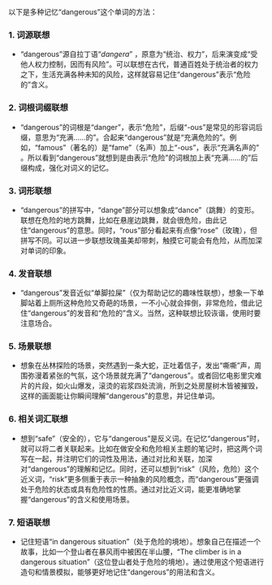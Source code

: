以下是多种记忆“dangerous”这个单词的方法：

### 1. 词源联想
 - “dangerous”源自拉丁语“*dangera*” ，原意为“统治、权力”，后来演变成“受他人权力控制，因而有风险”。可以联想在古代，普通百姓处于统治者的权力之下，生活充满各种未知的风险，这样就容易记住“dangerous”表示“危险的”含义。

### 2. 词根词缀联想
 - “dangerous”的词根是“danger”，表示“危险”，后缀“-ous”是常见的形容词后缀，意思为“充满……的”。合起来“dangerous”就是“充满危险的”。例如，“famous”（著名的）是“fame”（名声）加上“-ous”，表示“充满名声的” 。所以看到“dangerous”就想到是由表示“危险”的词根加上表“充满……的”后缀构成，强化对词义的记忆。

### 3. 词形联想
 - “dangerous”的拼写中，“dange”部分可以想象成“dance”（跳舞）的变形。联想在危险的地方跳舞，比如在悬崖边跳舞，就会很危险，由此记住“dangerous”的意思。同时，“rous”部分看起来有点像“rose”（玫瑰），但拼写不同。可以进一步联想玫瑰虽美却带刺，触摸它可能会有危险，从而加深对单词的印象。

### 4. 发音联想
 - “dangerous”发音近似“单脚拉屎”（仅为帮助记忆的趣味性联想），想象一下单脚站着上厕所这种危险又奇葩的场景，一不小心就会摔倒，非常危险，借此记住“dangerous”的发音和“危险的”含义。当然，这种联想比较诙谐，使用时要注意场合。

### 5. 场景联想
 - 想象在丛林探险的场景，突然遇到一条大蛇，正吐着信子，发出“嘶嘶”声，周围弥漫着紧张的气氛，这个场景就充满了“dangerous”。或者回忆电影里灾难片的片段，如火山爆发，滚烫的岩浆四处流淌，所到之处房屋树木皆被摧毁，这样的画面能让你瞬间理解“dangerous”的意思，并记住单词。

### 6. 相关词汇联想
 - 想到“safe”（安全的），它与“dangerous”是反义词。在记忆“dangerous”时，就可以将二者关联起来。比如在做安全和危险相关主题的笔记时，把这两个词写在一起，并注明它们的词性及用法，通过对比和关联，加深对“dangerous”的理解和记忆。同时，还可以想到“risk”（风险，危险）这个近义词，“risk”更多侧重于表示一种抽象的风险概念，而“dangerous”更强调处于危险的状态或具有危险性的性质。通过对比近义词，能更准确地掌握“dangerous”的含义和使用场景。

### 7. 短语联想
 - 记住短语“in dangerous situation”（处于危险的境地）。想象自己在描述一个故事，比如一个登山者在暴风雨中被困在半山腰，“The climber is in a dangerous situation”（这位登山者处于危险的境地）。通过使用这个短语进行造句和情景模拟，能够更好地记住“dangerous”的用法和含义。 